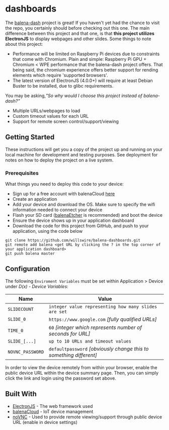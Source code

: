 # dashboards

The [balena-dash](https://github.com/balena-io-projects/balena-dash) project is great! If you haven't yet had the chance to visit the repo, you certainly should before checking out this one. The main difference between this project and that one, is that **this project utilizes ElectronJS** to display webpages and other slides. Some things to note about this project:

 - Performance will be limited on Raspberry Pi devices due to constraints that come with Chromium.  Plain and simple: Raspberry Pi GPU + Chromium < WPE performance that the balena-dash project offers. That being said, the chromium experience offers better support for rending elements which require 'supported browsers'.
 - The latest version of ElectronJS (4.0.0+) will require at least Debian Buster to be installed, due to glibc requirements.

You may be asking,*"So why would I choose this project instead of balena-dash?"*

- Multiple URLs/webpages to load
- Custom timeout values for each URL
- Support for remote screen control/support/viewing

## Getting Started

These instructions will get you a copy of the project up and running on your local machine for development and testing purposes. See deployment for notes on how to deploy the project on a live system.

### Prerequisites

What things you need to deploy this code to your device:

- Sign up for a free account with balenaCloud [here](https://dashboard.balena-cloud.com/signup?utm_source=efp&utm_campaign=balenadash)
- Create an application
- Add your device and download the OS.  Make sure to specify the wifi information needed to connect your device
- Flash your SD card ([balenaEtcher](https://www.balena.io/etcher) is recommended) and boot the device
- Ensure the device shows up in your application dashboard
- Download the code for this project from GitHub, and push to your application, using the code below

```
git clone https://github.com/willswire/balena-dashboards.git
git remote add balena <get URL by clicking the ? in the top corner of your application dashboard>
git push balena master
```

## Configuration

The following `Enviroment Variables` must be set within Application > Device under *D(x) - Device Variables*:

| Name             | Value                                                        |
| ---------------- | ------------------------------------------------------------ |
| `SLIDECOUNT`     | `integer value representing how many slides are set`  |
| `SLIDE_0`        | `https://www.google.com` _[fully qualified URLs]_            |
| `TIME_0`         | `60` _[integer which represents number of seconds for URL]_  |
| `SLIDE_[...]`    | `up to 10 URLs and timeout values`  |
| `NOVNC_PASSWORD` | `defaultpassword` *[obviously change this to something different]* |

In order to view the device remotely from within your browser, enable the public device URL within the device summary page.  Then, you can simply click the link and login using the password set above.

## Built With

- [ElectronJS](https://electronjs.org) - The web framework used
- [balenaCloud](https://balena.io/) - IoT device management
- [noVNC](https://github.com/novnc/noVNC) - Used to provide remote viewing/support through public device URL (enable in device settings)
